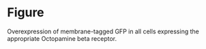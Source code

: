 # Figure
Overexpression of membrane-tagged GFP in all cells expressing the appropriate Octopamine beta receptor.
